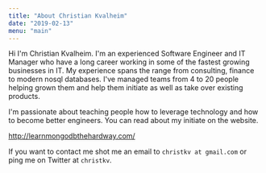 ```yaml
---
title: "About Christian Kvalheim"
date: "2019-02-13"
menu: "main"
---
```


Hi I'm Christian Kvalheim. I'm an experienced Software Engineer and IT Manager who have a long career working in some of the fastest growing businesses in IT. My experience spans the range from consulting, finance to modern nosql databases. I've managed teams from 4 to 20 people helping grown them and help them initiate as well as take over existing products.

I'm passionate about teaching people how to leverage technology and how to become better engineers. You can read about my initiate on the website.

http://learnmongodbthehardway.com/

If you want to contact me shot me an email to `christkv at gmail.com` or ping me on Twitter at `christkv`.